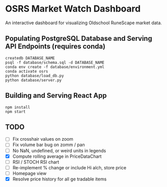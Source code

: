 # OSRS Market Watch Dashboard

An interactive dashboard for visualizing Oldschool RuneScape market data.

## Populating PostgreSQL Database and Serving API Endpoints (requires conda)
    createdb DATABASE_NAME
    psql -f database/schema.sql -d DATABASE_NAME
    conda env create -f database/environment.yml
    conda activate osrs
    python database/load_db.py
    python database/server.py

## Building and Serving React App
    npm install
    npm start

## TODO
- [ ] Fix crosshair values on zoom
- [ ] Fix volume bar bug on zomm / pan
- [ ] No NaN, undefined, or weird units in legends
- [x] Compute rolling average in PriceDataChart
- [ ] RSI / STOCH RSI chart
- [ ] Re-implement % change or include Hi alch, store price
- [ ] Homepage view
- [x] Resolve price history for all ge tradable items
